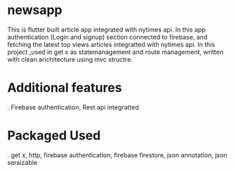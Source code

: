  # newsapp

This is flutter built article app integrated with nytimes api. In this app authentication (Login and signup) section connected to firebase, and fetching the latest top views articles integratted with nytimes api. In this project ,used in get x as statemanagement and route management, written with clean arichitecture using mvc structre.

# Additional features
 . Firebase authentication, Rest api integratted
 
# Packaged Used
  . get x, http, firebase authentication, firebase firestore, json annotation, json seraizable
